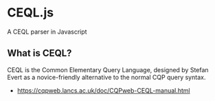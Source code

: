 # CEQL.js

A CEQL parser in Javascript

## What is CEQL?

CEQL is the Common Elementary Query Language, designed by Stefan Evert as a novice-friendly alternative to the normal CQP query syntax.

- https://cqpweb.lancs.ac.uk/doc/CQPweb-CEQL-manual.html
